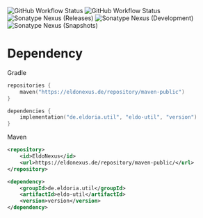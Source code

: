 ![GitHub Workflow Status](https://img.shields.io/github/actions/workflow/status/eldoriarpg/eldo-util/publish_to_nexus.yml?style=for-the-badge&label=Publishing&branch=master)
![GitHub Workflow Status](https://img.shields.io/github/actions/workflow/status/eldoriarpg/eldo-util/verify.yml?style=for-the-badge&label=Building&branch=master)
![Sonatype Nexus (Releases)](https://img.shields.io/nexus/maven-releases/de.eldoria.util/eldo-util?label=Release&logo=Release&server=https%3A%2F%2Feldonexus.de&style=for-the-badge)
![Sonatype Nexus (Development)](https://img.shields.io/nexus/maven-dev/de.eldoria.util/eldo-util?label=DEV&logo=Release&server=https%3A%2F%2Feldonexus.de&style=for-the-badge)
![Sonatype Nexus (Snapshots)](https://img.shields.io/nexus/s/de.eldoria.util/eldo-util?color=orange&label=Snapshot&server=https%3A%2F%2Feldonexus.de&style=for-the-badge)

# Dependency

Gradle

``` kotlin
repositories {
    maven("https://eldonexus.de/repository/maven-public")
}

dependencies {
    implementation("de.eldoria.util", "eldo-util", "version")
}
```

Maven

``` xml
<repository>
    <id>EldoNexus</id>
    <url>https://eldonexus.de/repository/maven-public/</url>
</repository>

<dependency>
    <groupId>de.eldoria.util</groupId>
    <artifactId>eldo-util</artifactId>
    <version>version</version>
</dependency>
```
